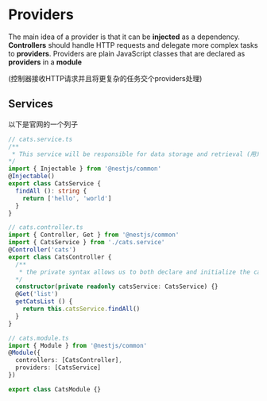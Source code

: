 # Providers

  The main idea of a provider is that it can be **injected** as a dependency.
  **Controllers** should handle HTTP requests and delegate more complex tasks to **providers**. Providers are plain JavaScript classes
  that are declared as **providers** in a **module**

  (控制器接收HTTP请求并且将更复杂的任务交个providers处理)

## Services

  以下是官网的一个列子
```ts
// cats.service.ts
/**
 * This service will be responsible for data storage and retrieval (用来数据存储和检索)
*/
import { Injectable } from '@nestjs/common'
@Injectable()
export class CatsService {
  findAll (): string {
    return ['hello', 'world']
  }
}

// cats.controller.ts
import { Controller, Get } from '@nestjs/common'
import { CatsService } from './cats.service'
@Controller('cats')
export class CatsController {
  /**
   * the private syntax allows us to both declare and initialize the catsService (同时声明和初始化catsService)
  */
  constructor(private readonly catsService: CatsService) {}
  @Get('list')
  getCatsList () {
    return this.catsService.findAll()
  }
}

// cats.module.ts
import { Module } from '@nestjs/common'
@Module({
  controllers: [CatsController],
  providers: [CatsService]
})

export class CatsModule {}
```